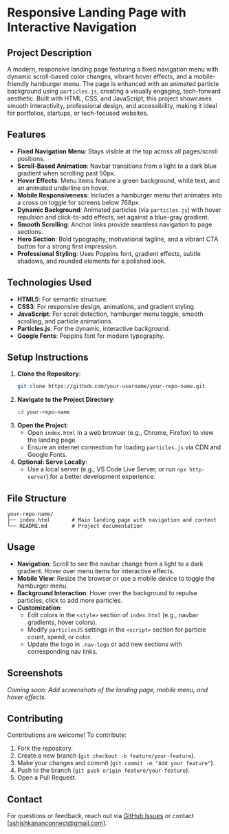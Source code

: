 # Responsive Landing Page with Interactive Navigation

## Project Description
A modern, responsive landing page featuring a fixed navigation menu with dynamic scroll-based color changes, vibrant hover effects, and a mobile-friendly hamburger menu. The page is enhanced with an animated particle background using `particles.js`, creating a visually engaging, tech-forward aesthetic. Built with HTML, CSS, and JavaScript, this project showcases smooth interactivity, professional design, and accessibility, making it ideal for portfolios, startups, or tech-focused websites.

## Features
- **Fixed Navigation Menu**: Stays visible at the top across all pages/scroll positions.
- **Scroll-Based Animation**: Navbar transitions from a light to a dark blue gradient when scrolling past 50px.
- **Hover Effects**: Menu items feature a green background, white text, and an animated underline on hover.
- **Mobile Responsiveness**: Includes a hamburger menu that animates into a cross on toggle for screens below 768px.
- **Dynamic Background**: Animated particles (via `particles.js`) with hover repulsion and click-to-add effects, set against a blue-gray gradient.
- **Smooth Scrolling**: Anchor links provide seamless navigation to page sections.
- **Hero Section**: Bold typography, motivational tagline, and a vibrant CTA button for a strong first impression.
- **Professional Styling**: Uses Poppins font, gradient effects, subtle shadows, and rounded elements for a polished look.

## Technologies Used
- **HTML5**: For semantic structure.
- **CSS3**: For responsive design, animations, and gradient styling.
- **JavaScript**: For scroll detection, hamburger menu toggle, smooth scrolling, and particle animations.
- **Particles.js**: For the dynamic, interactive background.
- **Google Fonts**: Poppins font for modern typography.

## Setup Instructions
1. **Clone the Repository**:
   ```bash
   git clone https://github.com/your-username/your-repo-name.git
   ```
2. **Navigate to the Project Directory**:
   ```bash
   cd your-repo-name
   ```
3. **Open the Project**:
   - Open `index.html` in a web browser (e.g., Chrome, Firefox) to view the landing page.
   - Ensure an internet connection for loading `particles.js` via CDN and Google Fonts.
4. **Optional: Serve Locally**:
   - Use a local server (e.g., VS Code Live Server, or run `npx http-server`) for a better development experience.

## File Structure
```
your-repo-name/
├── index.html       # Main landing page with navigation and content
└── README.md        # Project documentation
```

## Usage
- **Navigation**: Scroll to see the navbar change from a light to a dark gradient. Hover over menu items for interactive effects.
- **Mobile View**: Resize the browser or use a mobile device to toggle the hamburger menu.
- **Background Interaction**: Hover over the background to repulse particles; click to add more particles.
- **Customization**:
  - Edit colors in the `<style>` section of `index.html` (e.g., navbar gradients, hover colors).
  - Modify `particlesJS` settings in the `<script>` section for particle count, speed, or color.
  - Update the logo in `.nav-logo` or add new sections with corresponding nav links.

## Screenshots
*Coming soon: Add screenshots of the landing page, mobile menu, and hover effects.*

## Contributing
Contributions are welcome! To contribute:
1. Fork the repository.
2. Create a new branch (`git checkout -b feature/your-feature`).
3. Make your changes and commit (`git commit -m "Add your feature"`).
4. Push to the branch (`git push origin feature/your-feature`).
5. Open a Pull Request.


## Contact
For questions or feedback, reach out via [GitHub Issues](https://github.com/your-username/your-repo-name/issues) or contact [ashishkananconnect@gmail.com].